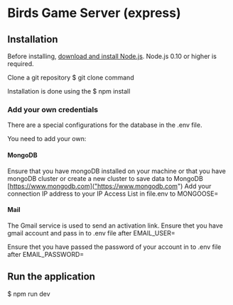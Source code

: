 # Birds Game Server (express)

## Installation

Before installing, [download and install Node.js](https://nodejs.org/en/download/).
Node.js 0.10 or higher is required.

Clone a git repository
$ git clone  command

Installation is done using the
$ npm install

### Add your own credentials

There are a special configurations for the database in the .env file.

You need to add your own:

#### MongoDB

Ensure that you have mongoDB installed on your machine or that you have mongoDB cluster or create a new cluster to save data to MongoDB [https://www.mongodb.com]("https://www.mongodb.com")
Add your connection IP address to your IP Access List in file.env to MONGOOSE=

#### Mail

The Gmail service is used to send an activation link. Ensure thet you have gmail account and pass in to .env file after EMAIL_USER=

Ensure thet you have passed the password of your account in to .env file after EMAIL_PASSWORD=

## Run the application

$ npm run dev
